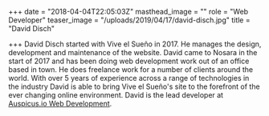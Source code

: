 +++
date = "2018-04-04T22:05:03Z"
masthead_image = ""
role = "Web Developer"
teaser_image = "/uploads/2019/04/17/david-disch.jpg"
title = "David Disch"

+++
David Disch started with Vive el Sueño in 2017. He manages the design, development and maintenance of the website. David came to Nosara in the start of 2017 and has been doing web development work out of an office based in town. He does freelance work for a number of clients around the world. With over 5 years of experience across a range of technologies in the industry David is able to bring Vive el Sueño's site to the forefront of the ever changing online environment. David is the lead developer at [Auspicus.io Web Development](https://auspicus.io).